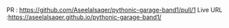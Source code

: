 PR : https://github.com/Aseelalsaqer/pythonic-garage-band1/pull/1
Live URL :https://aseelalsaqer.github.io/pythonic-garage-band1/
